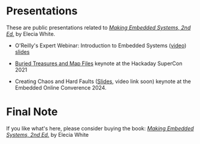 # Presentations

These are public presentations related to [_Making Embedded Systems, 2nd Ed._](https://learning.oreilly.com/library/view/making-embedded-systems/9781098151539/) by Elecia White.

* O'Reilly's Expert Webinar: Introduction to Embedded Systems ([video]( https://www.youtube.com/watch?v=2g91Xyy6qT4&lc=UgxGP1zTCunfth6FzcV4AaABAg )) [slides](202405_Introduction_to_Embedded_Software/202405_Introduction_to_Embedded_Software.pdf)

* [Buried Treasures and Map Files](https://embedded.fm/blog/mapfiles) keynote at the Hackaday SuperCon 2021

* Creating Chaos and Hard Faults ([Slides](2024_Creating_Chaos_and_Hard_Faults_Public/2024_Creating_Chaos_and_Hard_Faults_Public.pdf), video link soon) keynote at the Embedded Online Converence 2024.

# Final Note

If you like what's here, please consider buying the book: [_Making Embedded Systems, 2nd Ed._](https://learning.oreilly.com/library/view/making-embedded-systems/9781098151539/) by Elecia White
